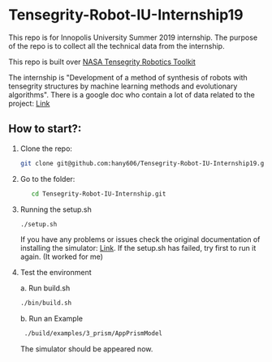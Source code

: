 
# Tensegrity-Robot-IU-Internship19
This repo is for Innopolis University Summer 2019 internship. The purpose of the repo is to collect all the technical data from the internship.

This repo is built over [NASA Tensegrity Robotics Toolkit](https://github.com/NASA-Tensegrity-Robotics-Toolkit/NTRTsim/)

The internship is "Development of a method of synthesis of robots with tensegrity structures by machine learning methods and evolutionary algorithms".
There is a google doc who contain a lot of data related to the project: [Link](https://docs.google.com/document/d/19-lCDq4gPtaQ6hCJNI77qi1bIzHJGaliu4Yrh53H7hs/edit?usp=sharing)


## How to start?:
  1. Clone the repo:
	  ```bash
	  git clone git@github.com:hany606/Tensegrity-Robot-IU-Internship19.git
	  ```
  2. Go to the folder:
	 ```bash
	    cd Tensegrity-Robot-IU-Internship.git
	    ```
	  
 3. Running the setup.sh
	 ```bash
	 ./setup.sh
	 ```
	If you have any problems or issues check the original documentation of installing the simulator: [Link]([https://raw.githubusercontent.com/NASA-Tensegrity-Robotics-Toolkit/NTRTsim/master/INSTALL](https://raw.githubusercontent.com/NASA-Tensegrity-Robotics-Toolkit/NTRTsim/master/INSTALL)).
	If the setup.sh has failed, try first to run it again. (It worked for me)

4. Test the environment

	 a. Run build.sh
    ```bash
    ./bin/build.sh
	```
	b. Run an Example
	```bash
     ./build/examples/3_prism/AppPrismModel
	```
	The simulator should be appeared now.
		 
